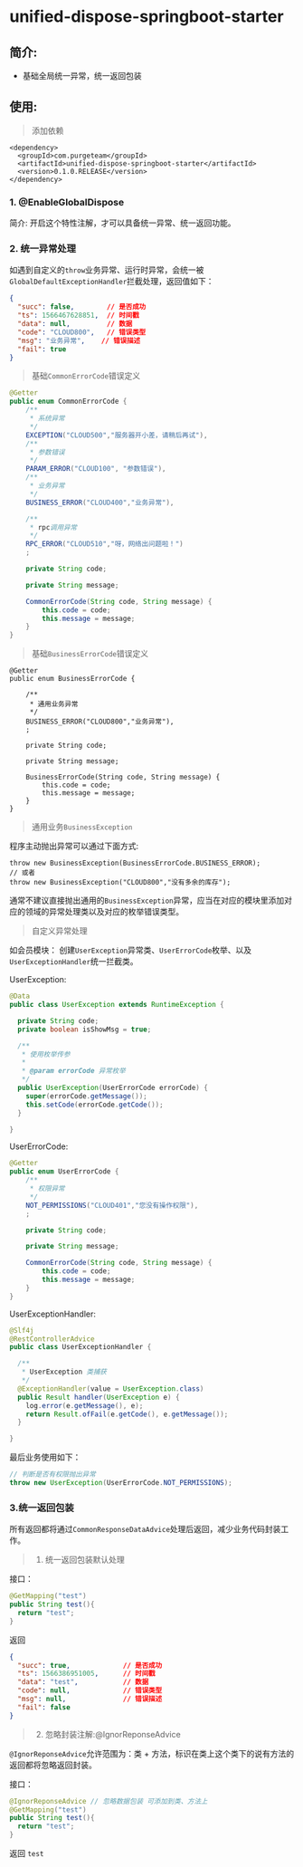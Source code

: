 # unified-dispose-springboot-starter
## 简介:
- 基础全局统一异常，统一返回包装

## 使用:

> 添加依赖

```
<dependency>
  <groupId>com.purgeteam</groupId>
  <artifactId>unified-dispose-springboot-starter</artifactId>
  <version>0.1.0.RELEASE</version>
</dependency>
```

### 1. @EnableGlobalDispose

简介: 开启这个特性注解，才可以具备统一异常、统一返回功能。

### 2. 统一异常处理

如遇到自定义的`throw`业务异常、运行时异常，会统一被`GlobalDefaultExceptionHandler`拦截处理，返回值如下：

```json
{
  "succ": false,        // 是否成功
  "ts": 1566467628851,  // 时间戳
  "data": null,         // 数据
  "code": "CLOUD800",   // 错误类型
  "msg": "业务异常",    // 错误描述
  "fail": true
}
```
> 基础`CommonErrorCode`错误定义

```java
@Getter
public enum CommonErrorCode {
    /**
     * 系统异常
     */
    EXCEPTION("CLOUD500","服务器开小差，请稍后再试"),
    /**
     * 参数错误
     */
    PARAM_ERROR("CLOUD100", "参数错误"),
    /**
     * 业务异常
     */
    BUSINESS_ERROR("CLOUD400","业务异常"),

    /**
     * rpc调用异常
     */
    RPC_ERROR("CLOUD510","呀，网络出问题啦！")
    ;

    private String code;

    private String message;

    CommonErrorCode(String code, String message) {
        this.code = code;
        this.message = message;
    }
}
```

> 基础`BusinessErrorCode`错误定义

```
@Getter
public enum BusinessErrorCode {

    /**
     * 通用业务异常
     */
    BUSINESS_ERROR("CLOUD800","业务异常"),
    ;

    private String code;

    private String message;

    BusinessErrorCode(String code, String message) {
        this.code = code;
        this.message = message;
    }
}
```

> 通用业务`BusinessException`

程序主动抛出异常可以通过下面方式:

```
throw new BusinessException(BusinessErrorCode.BUSINESS_ERROR);
// 或者
throw new BusinessException("CLOUD800","没有多余的库存");
```

通常不建议直接抛出通用的`BusinessException`异常，应当在对应的模块里添加对应的领域的异常处理类以及对应的枚举错误类型。

> 自定义异常处理

如会员模块：
创建`UserException`异常类、`UserErrorCode`枚举、以及`UserExceptionHandler`统一拦截类。

UserException:

```java
@Data
public class UserException extends RuntimeException {

  private String code;
  private boolean isShowMsg = true;

  /**
   * 使用枚举传参
   *
   * @param errorCode 异常枚举
   */
  public UserException(UserErrorCode errorCode) {
    super(errorCode.getMessage());
    this.setCode(errorCode.getCode());
  }

}
```

UserErrorCode:

```java
@Getter
public enum UserErrorCode {
    /**
     * 权限异常
     */
    NOT_PERMISSIONS("CLOUD401","您没有操作权限"),
    ;

    private String code;

    private String message;

    CommonErrorCode(String code, String message) {
        this.code = code;
        this.message = message;
    }
}
```

UserExceptionHandler:
```java
@Slf4j
@RestControllerAdvice
public class UserExceptionHandler {

  /**
   * UserException 类捕获
   */
  @ExceptionHandler(value = UserException.class)
  public Result handler(UserException e) {
    log.error(e.getMessage(), e);
    return Result.ofFail(e.getCode(), e.getMessage());
  }

}
```

最后业务使用如下：

```java
// 判断是否有权限抛出异常
throw new UserException(UserErrorCode.NOT_PERMISSIONS);
```

### 3.统一返回包装

所有返回都将通过`CommonResponseDataAdvice`处理后返回，减少业务代码封装工作。

> 1. 统一返回包装默认处理

接口：

```java
@GetMapping("test")
public String test(){
  return "test";
}
```

返回

```json
{
  "succ": true,             // 是否成功
  "ts": 1566386951005,      // 时间戳
  "data": "test",           // 数据
  "code": null,             // 错误类型
  "msg": null,              // 错误描述
  "fail": false             
}
```
> 2. 忽略封装注解:@IgnorReponseAdvice

`@IgnorReponseAdvice`允许范围为：类 + 方法，标识在类上这个类下的说有方法的返回都将忽略返回封装。

接口：

```java
@IgnorReponseAdvice // 忽略数据包装 可添加到类、方法上
@GetMapping("test")
public String test(){
  return "test";
}
```

返回 `test`
